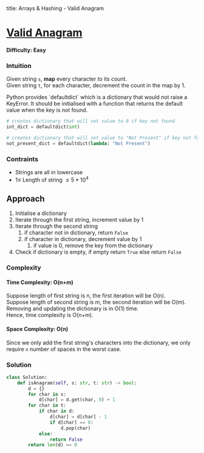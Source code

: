 <frontmatter>
  title: Arrays & Hashing - Valid Anagram
</frontmatter>

# [Valid Anagram](https://leetcode.com/problems/valid-anagram/)
#### Difficulty: Easy 

### Intuition
Given string `s`, **map** every character to its count.
<br>
Given string `t`, for each character, decrement the count in the map by 1.

<box type="info" header="##### Special Tips">
  <md>
    Python provides `defaultdict` which is a dictionary that would not raise a KeyError.
    It should be initialised with a function that returns the default value when the key is not found.
  </md> 

  ```python
  # creates dictionary that will set value to 0 if key not found
  int_dict = defaultdict(int)

  # creates dictionary that will set value to "Not Present" if key not found
  not_present_dict = defaultdict(lambda: "Not Present")  
  ```
</box>

### Contraints
- Strings are all in lowercase
- $1\leqslant$ Length of string $\leqslant 5 * 10^4$ 
 
## Approach
1. Initialise a dictionary
2. Iterate through the first string, increment value by 1
3. Iterate through the second string
    1. if character not in dictionary, return `False`
    2. if character in dictionary, decrement value by 1
        1. if value is 0, remove the key from the dictionary
4. Check if dictionary is empty, if empty return `True` else return `False`

### Complexity
#### Time Complexity: O(n+m)
Suppose length of first string is n, the first iteration will be O(n).
<br>
Suppose length of second string is m, the second iteration will be O(m).
<br>
Removing and updating the dictionary is in O(1) time. 
<br>
Hence, time complexity is O(n+m).

#### Space Complexity: O(n)
Since we only add the first string's characters into the dictionary, we only require `n` number of spaces in the worst case.
### Solution
<panel header="Don't cheat yourself" type="dark">

```python
class Solution:
    def isAnagram(self, s: str, t: str) -> bool:
        d = {}
        for char in s:
            d[char] = d.get(char, 0) + 1
        for char in t:
            if char in d:
                d[char] = d[char] - 1
                if d[char] == 0:
                    d.pop(char)
            else:
                return False
        return len(d) == 0
```
</panel>

